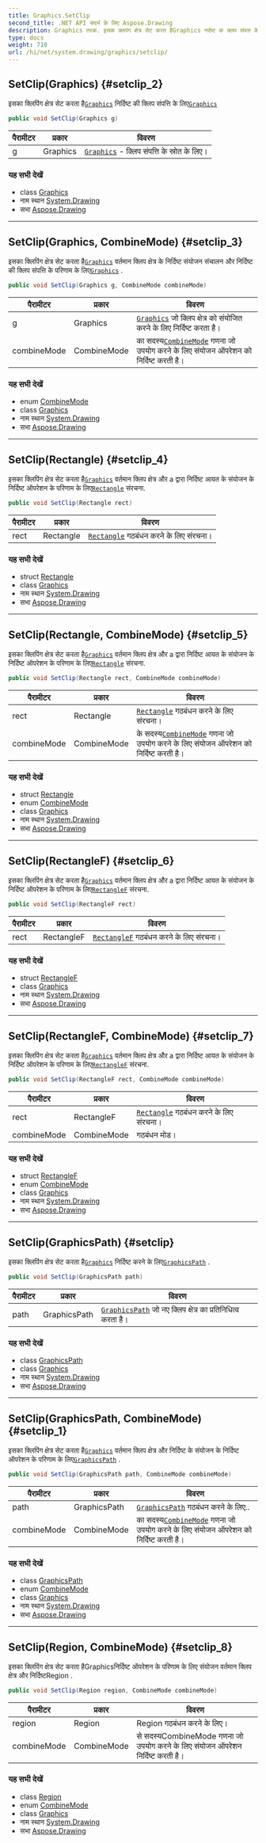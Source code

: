 ```yaml
---
title: Graphics.SetClip
second_title: .NET API संदर्भ के लिए Aspose.Drawing
description: Graphics तरक. इसक क्लपंग क्षेत्र सेट करत हैGraphics नर्दष्ट क क्लप संपत्त के लएGraphics
type: docs
weight: 710
url: /hi/net/system.drawing/graphics/setclip/
---
```

## SetClip(Graphics) {#setclip_2}

इसका क्लिपिंग क्षेत्र सेट करता है[`Graphics`](../) निर्दिष्ट की क्लिप संपत्ति के लिए[`Graphics`](../)

```csharp
public void SetClip(Graphics g)
```

| पैरामीटर | प्रकार | विवरण |
| --- | --- | --- |
| g | Graphics | [`Graphics`](../) - क्लिप संपत्ति के स्रोत के लिए। |

### यह सभी देखें

* class [Graphics](../)
* नाम स्थान [System.Drawing](../../graphics/)
* सभा [Aspose.Drawing](../../../)

---

## SetClip(Graphics, CombineMode) {#setclip_3}

इसका क्लिपिंग क्षेत्र सेट करता है[`Graphics`](../) वर्तमान क्लिप क्षेत्र के निर्दिष्ट संयोजन संचालन और निर्दिष्ट की क्लिप संपत्ति के परिणाम के लिए[`Graphics`](../) .

```csharp
public void SetClip(Graphics g, CombineMode combineMode)
```

| पैरामीटर | प्रकार | विवरण |
| --- | --- | --- |
| g | Graphics | [`Graphics`](../) जो क्लिप क्षेत्र को संयोजित करने के लिए निर्दिष्ट करता है। |
| combineMode | CombineMode | का सदस्य[`CombineMode`](../../../system.drawing.drawing2d/combinemode/) गणना जो उपयोग करने के लिए संयोजन ऑपरेशन को निर्दिष्ट करती है। |

### यह सभी देखें

* enum [CombineMode](../../../system.drawing.drawing2d/combinemode/)
* class [Graphics](../)
* नाम स्थान [System.Drawing](../../graphics/)
* सभा [Aspose.Drawing](../../../)

---

## SetClip(Rectangle) {#setclip_4}

इसका क्लिपिंग क्षेत्र सेट करता है[`Graphics`](../) वर्तमान क्लिप क्षेत्र और a द्वारा निर्दिष्ट आयत के संयोजन के निर्दिष्ट ऑपरेशन के परिणाम के लिए[`Rectangle`](../../rectangle/) संरचना.

```csharp
public void SetClip(Rectangle rect)
```

| पैरामीटर | प्रकार | विवरण |
| --- | --- | --- |
| rect | Rectangle | [`Rectangle`](../../rectangle/) गठबंधन करने के लिए संरचना। |

### यह सभी देखें

* struct [Rectangle](../../rectangle/)
* class [Graphics](../)
* नाम स्थान [System.Drawing](../../graphics/)
* सभा [Aspose.Drawing](../../../)

---

## SetClip(Rectangle, CombineMode) {#setclip_5}

इसका क्लिपिंग क्षेत्र सेट करता है[`Graphics`](../) वर्तमान क्लिप क्षेत्र और a द्वारा निर्दिष्ट आयत के संयोजन के निर्दिष्ट ऑपरेशन के परिणाम के लिए[`Rectangle`](../../rectangle/) संरचना.

```csharp
public void SetClip(Rectangle rect, CombineMode combineMode)
```

| पैरामीटर | प्रकार | विवरण |
| --- | --- | --- |
| rect | Rectangle | [`Rectangle`](../../rectangle/) गठबंधन करने के लिए संरचना। |
| combineMode | CombineMode | के सदस्य[`CombineMode`](../../../system.drawing.drawing2d/combinemode/) गणना जो उपयोग करने के लिए संयोजन ऑपरेशन को निर्दिष्ट करती है। |

### यह सभी देखें

* struct [Rectangle](../../rectangle/)
* enum [CombineMode](../../../system.drawing.drawing2d/combinemode/)
* class [Graphics](../)
* नाम स्थान [System.Drawing](../../graphics/)
* सभा [Aspose.Drawing](../../../)

---

## SetClip(RectangleF) {#setclip_6}

इसका क्लिपिंग क्षेत्र सेट करता है[`Graphics`](../) वर्तमान क्लिप क्षेत्र और a द्वारा निर्दिष्ट आयत के संयोजन के निर्दिष्ट ऑपरेशन के परिणाम के लिए[`RectangleF`](../../rectanglef/) संरचना.

```csharp
public void SetClip(RectangleF rect)
```

| पैरामीटर | प्रकार | विवरण |
| --- | --- | --- |
| rect | RectangleF | [`RectangleF`](../../rectanglef/) गठबंधन करने के लिए संरचना। |

### यह सभी देखें

* struct [RectangleF](../../rectanglef/)
* class [Graphics](../)
* नाम स्थान [System.Drawing](../../graphics/)
* सभा [Aspose.Drawing](../../../)

---

## SetClip(RectangleF, CombineMode) {#setclip_7}

इसका क्लिपिंग क्षेत्र सेट करता है[`Graphics`](../) वर्तमान क्लिप क्षेत्र और a द्वारा निर्दिष्ट आयत के संयोजन के निर्दिष्ट ऑपरेशन के परिणाम के लिए[`RectangleF`](../../rectanglef/) संरचना.

```csharp
public void SetClip(RectangleF rect, CombineMode combineMode)
```

| पैरामीटर | प्रकार | विवरण |
| --- | --- | --- |
| rect | RectangleF | [`Rectangle`](../../rectangle/) गठबंधन करने के लिए संरचना। |
| combineMode | CombineMode | गठबंधन मोड। |

### यह सभी देखें

* struct [RectangleF](../../rectanglef/)
* enum [CombineMode](../../../system.drawing.drawing2d/combinemode/)
* class [Graphics](../)
* नाम स्थान [System.Drawing](../../graphics/)
* सभा [Aspose.Drawing](../../../)

---

## SetClip(GraphicsPath) {#setclip}

इसका क्लिपिंग क्षेत्र सेट करता है[`Graphics`](../) निर्दिष्ट करने के लिए[`GraphicsPath`](../../../system.drawing.drawing2d/graphicspath/) .

```csharp
public void SetClip(GraphicsPath path)
```

| पैरामीटर | प्रकार | विवरण |
| --- | --- | --- |
| path | GraphicsPath | [`GraphicsPath`](../../../system.drawing.drawing2d/graphicspath/) जो नए क्लिप क्षेत्र का प्रतिनिधित्व करता है। |

### यह सभी देखें

* class [GraphicsPath](../../../system.drawing.drawing2d/graphicspath/)
* class [Graphics](../)
* नाम स्थान [System.Drawing](../../graphics/)
* सभा [Aspose.Drawing](../../../)

---

## SetClip(GraphicsPath, CombineMode) {#setclip_1}

इसका क्लिपिंग क्षेत्र सेट करता है[`Graphics`](../) वर्तमान क्लिप क्षेत्र और निर्दिष्ट के संयोजन के निर्दिष्ट ऑपरेशन के परिणाम के लिए[`GraphicsPath`](../../../system.drawing.drawing2d/graphicspath/) .

```csharp
public void SetClip(GraphicsPath path, CombineMode combineMode)
```

| पैरामीटर | प्रकार | विवरण |
| --- | --- | --- |
| path | GraphicsPath | [`GraphicsPath`](../../../system.drawing.drawing2d/graphicspath/) गठबंधन करने के लिए.. |
| combineMode | CombineMode | का सदस्य[`CombineMode`](../../../system.drawing.drawing2d/combinemode/) गणना जो उपयोग करने के लिए संयोजन ऑपरेशन को निर्दिष्ट करती है। |

### यह सभी देखें

* class [GraphicsPath](../../../system.drawing.drawing2d/graphicspath/)
* enum [CombineMode](../../../system.drawing.drawing2d/combinemode/)
* class [Graphics](../)
* नाम स्थान [System.Drawing](../../graphics/)
* सभा [Aspose.Drawing](../../../)

---

## SetClip(Region, CombineMode) {#setclip_8}

इसका क्लिपिंग क्षेत्र सेट करता हैGraphicsनिर्दिष्ट ऑपरेशन के परिणाम के लिए संयोजन वर्तमान क्लिप क्षेत्र और निर्दिष्टRegion .

```csharp
public void SetClip(Region region, CombineMode combineMode)
```

| पैरामीटर | प्रकार | विवरण |
| --- | --- | --- |
| region | Region | Region गठबंधन करने के लिए। |
| combineMode | CombineMode | से सदस्यCombineMode गणना जो उपयोग करने के लिए संयोजन ऑपरेशन निर्दिष्ट करती है। |

### यह सभी देखें

* class [Region](../../region/)
* enum [CombineMode](../../../system.drawing.drawing2d/combinemode/)
* class [Graphics](../)
* नाम स्थान [System.Drawing](../../graphics/)
* सभा [Aspose.Drawing](../../../)


